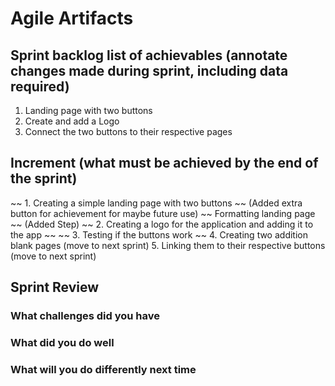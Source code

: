 # Agile Artifacts 

## Sprint backlog list of achievables (annotate changes made during sprint, including data required)
1. Landing page with two buttons 
2. Create and add a Logo
3. Connect the two buttons to their respective pages 

## Increment (what must be achieved by the end of the sprint)
~~ 1. Creating a simple landing page with two buttons ~~ (Added extra button for achievement for maybe future use)
~~ Formatting landing page ~~ (Added Step)
~~ 2. Creating a logo for the application and adding it to the app ~~ 
~~ 3. Testing if the buttons work ~~
4. Creating two addition blank pages (move to next sprint)
5. Linking them to their respective buttons (move to next sprint)

## Sprint Review 
### What challenges did you have

### What did you do well

### What will you do differently next time
